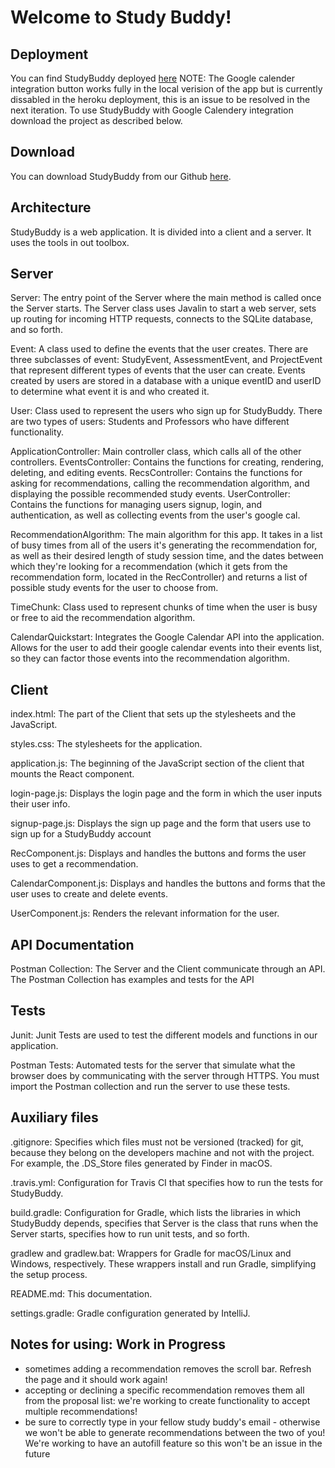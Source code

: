 # Welcome to Study Buddy!

## Deployment

You can find StudyBuddy deployed [here](http://oose-studybuddy.herokuapp.com/)
NOTE: The Google calender integration button works fully in the local verision of the app but is currently dissabled in the heroku deployment, this is an issue to be resolved in the next iteration. To use StudyBuddy with Google Calendery integration download the project as described below.

## Download

You can download StudyBuddy from our Github [here](https://github.com/jhu-oose/2019-group-jhuoosers).

## Architecture

StudyBuddy is a web application. It is divided into a client and a server. It uses the tools in out toolbox.

## Server

Server: The entry point of the Server where the main method is called once the Server starts. 
The Server class uses Javalin to start a web server, sets up routing for incoming HTTP requests, 
connects to the SQLite database, and so forth.

Event: A class used to define the events that the user creates. There are three subclasses of event:
StudyEvent, AssessmentEvent, and ProjectEvent that represent different types of events that the user
can create. Events created by users are stored in a database with a unique eventID and userID to determine
what event it is and who created it.

User: Class used to represent the users who sign up for StudyBuddy. There are two types of users:
Students and Professors who have different functionality.

ApplicationController: Main controller class, which calls all of the other controllers.
EventsController: Contains the functions for creating, rendering, deleting, and editing events.
RecsController: Contains the functions for asking for recommendations, calling the recommendation algorithm, and displaying the possible recommended study events.
UserController: Contains the functions for managing users signup, login, and authentication, as well as collecting events from the user's google cal.

RecommendationAlgorithm: The main algorithm for this app. It takes in a list of busy times 
from all of the users it's generating the recommendation for, as well as their desired length
of study session time, and the dates between which they're looking for a recommendation (which it gets from the recommendation form, located in the RecController) and returns a list of possible study events for the user to choose from.

TimeChunk: Class used to represent chunks of time when the user is busy or free to aid the 
recommendation algorithm.

CalendarQuickstart: Integrates the Google Calendar API into the application. Allows for the user
to add their google calendar events into their events list, so they can factor those events into the recommendation algorithm. 

## Client

index.html: The part of the Client that sets up the stylesheets and the JavaScript.

styles.css: The stylesheets for the application.

application.js: The beginning of the JavaScript section of the client that mounts the React component.

login-page.js: Displays the login page and the form in which the user inputs their user info.

signup-page.js: Displays the sign up page and the form that users use to sign up for a StudyBuddy account

RecComponent.js: Displays and handles the buttons and forms the user uses to get a recommendation.

CalendarComponent.js: Displays and handles the buttons and forms that the user uses to create and delete events.

UserComponent.js: Renders the relevant information for the user.

## API Documentation

Postman Collection: The Server and the Client communicate through an API. The Postman Collection has examples and
tests for the API

## Tests

Junit: Junit Tests are used to test the different models and functions in our application.

Postman Tests: Automated tests for the server that simulate what the browser does by communicating with the server through HTTPS.
You must import the Postman collection and run the server to use these tests.

## Auxiliary files

.gitignore: Specifies which files must not be versioned (tracked) for git, because they belong on the developers machine and not with the project. For example, the .DS_Store files generated by Finder in macOS.

.travis.yml: Configuration for Travis CI that specifies how to run the tests for StudyBuddy.

build.gradle: Configuration for Gradle, which lists the libraries in which StudyBuddy depends, specifies that Server is the class that runs when the Server starts, specifies how to run unit tests, and so forth.

gradlew and gradlew.bat: Wrappers for Gradle for macOS/Linux and Windows, respectively. These wrappers install and run Gradle, simplifying the setup process.

README.md: This documentation.

settings.gradle: Gradle configuration generated by IntelliJ.


## Notes for using: Work in Progress
- sometimes adding a recommendation removes the scroll bar. Refresh the page and it should work again!
- accepting or declining a specific recommendation removes them all from the proposal list: we're working to create functionality to accept multiple recommendations!
- be sure to correctly type in your fellow study buddy's email - otherwise we won't be able to generate recommendations between the two of you! We're working to have an autofill feature so this won't be an issue in the future

